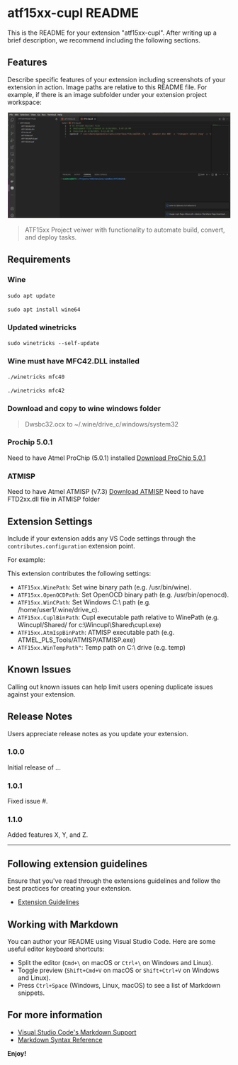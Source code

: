 # atf15xx-cupl README

This is the README for your extension "atf15xx-cupl". After writing up a brief description, we recommend including the following sections.

## Features

Describe specific features of your extension including screenshots of your extension in action. Image paths are relative to this README file.
For example, if there is an image subfolder under your extension project workspace:


<picture>  
  <img alt="YOUR-ALT-TEXT" src="src/assets/preview.png">
</picture>

> ATF15xx Project veiwer with functionality to automate build, convert, and deploy tasks.

## Requirements
### Wine
```sudo apt update```

```sudo apt install wine64```

### Updated winetricks
```sudo winetricks --self-update```


### Wine must have MFC42.DLL installed
```./winetricks mfc40```

```./winetricks mfc42```

### Download and copy to wine windows folder
>Dwsbc32.ocx to ~/.wine/drive_c/windows/system32

### Prochip 5.0.1
Need to have Atmel ProChip (5.0.1) installed [Download ProChip 5.0.1](https://www.microchip.com/prochiplicensing/#/)
### ATMISP
  Need to have Atmel ATMISP (v7.3) [Download ATMISP](http://ww1.microchip.com/downloads/en/DeviceDoc/ATMISP7.zip)
  Need to have FTD2xx.dll file in ATMISP folder


## Extension Settings

Include if your extension adds any VS Code settings through the `contributes.configuration` extension point.

For example:

This extension contributes the following settings:

* `ATF15xx.WinePath`: Set wine binary path (e.g. /usr/bin/wine).
* `ATF15xx.OpenOCDPath`: Set OpenOCD binary path (e.g. /usr/bin/openocd).
* `ATF15xx.WinCPath`: Set Windows C:\ path (e.g. /home/user1/.wine/drive_c).
*  `ATF15xx.CuplBinPath`: Cupl executable path relative to WinePath 
  (e.g. Wincupl/Shared/ for c:\\Wincupl\\Shared\\cupl.exe)
* `ATF15xx.AtmIspBinPath`: ATMISP executable path (e.g. ATMEL_PLS_Tools/ATMISP/ATMISP.exe)
* `ATF15xx.WinTempPath"`: Temp path on C:\ drive (e.g. temp)


## Known Issues

Calling out known issues can help limit users opening duplicate issues against your extension.

## Release Notes

Users appreciate release notes as you update your extension.

### 1.0.0

Initial release of ...

### 1.0.1

Fixed issue #.

### 1.1.0

Added features X, Y, and Z.

---

## Following extension guidelines

Ensure that you've read through the extensions guidelines and follow the best practices for creating your extension.

* [Extension Guidelines](https://code.visualstudio.com/api/references/extension-guidelines)

## Working with Markdown

You can author your README using Visual Studio Code. Here are some useful editor keyboard shortcuts:

* Split the editor (`Cmd+\` on macOS or `Ctrl+\` on Windows and Linux).
* Toggle preview (`Shift+Cmd+V` on macOS or `Shift+Ctrl+V` on Windows and Linux).
* Press `Ctrl+Space` (Windows, Linux, macOS) to see a list of Markdown snippets.

## For more information

* [Visual Studio Code's Markdown Support](http://code.visualstudio.com/docs/languages/markdown)
* [Markdown Syntax Reference](https://help.github.com/articles/markdown-basics/)

**Enjoy!**
